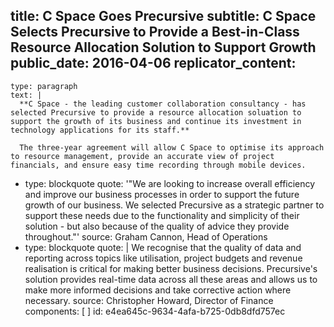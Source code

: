 title: C Space Goes Precursive
subtitle: C Space Selects Precursive to Provide a Best-in-Class Resource Allocation Solution to Support Growth
public_date: 2016-04-06
replicator_content:
  - 
    type: paragraph
    text: |
      **C Space - the leading customer collaboration consultancy - has selected Precursive to provide a resource allocation soluation to support the growth of its business and continue its investment in technology applications for its staff.**
      
      The three-year agreement will allow C Space to optimise its approach to resource management, provide an accurate view of project financials, and ensure easy time recording through mobile devices.
  - 
    type: blockquote
    quote: '"We are looking to increase overall efficiency and improve our business processes in order to support the future growth of our business. We selected Precursive as a strategic partner to support these needs due to the functionality and simplicity of their solution - but also because of the quality of advice they provide throughout."'
    source: Graham Cannon, Head of Operations
  - 
    type: blockquote
    quote: |
      We recognise that the quality of data and reporting across topics like utilisation, project budgets and revenue realisation is critical for making better business decisions. Precursive's solution provides real-time data across all these areas and allows us to make more informed decisions and take corrective action where necessary.
    source: Christopher Howard, Director of Finance
components: [ ]
id: e4ea645c-9634-4afa-b725-0db8dfd757ec
